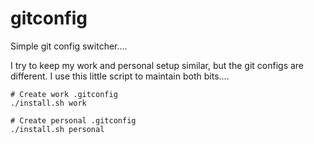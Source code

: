 # gitconfig

Simple git config switcher....

I try to keep my work and personal setup similar, but the git configs are
different. I use this little script to maintain both bits....

```
# Create work .gitconfig
./install.sh work

# Create personal .gitconfig
./install.sh personal
```
